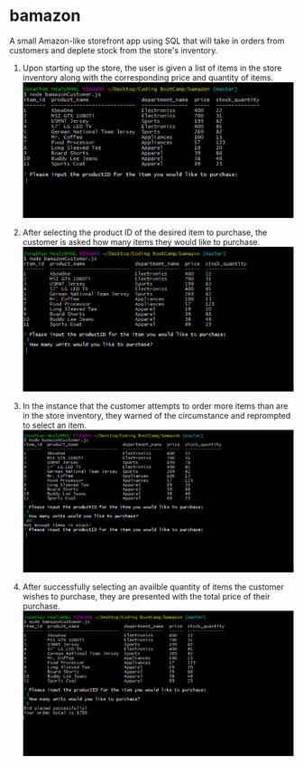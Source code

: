 # bamazon
A small Amazon-like storefront app using SQL that will take in orders from customers and deplete stock from the store's inventory.



1) Upon starting up the store, the user is given a list of items in the store inventory along with the corresponding price and quantity of items. <br>
![alt text](https://github.com/jheal006/bamazon/blob/master/assets/Capture1.PNG)

2) After selecting the product ID of the desired item to purchase, the customer is asked how many items they would like to purchase.<br>
![alt text](https://github.com/jheal006/bamazon/blob/master/assets/Capture2.PNG)


3) In the instance that the customer attempts to order more items than are in the store inventory, they warned of the circumstance and reprompted to select an item.<br>
![alt text](https://github.com/jheal006/bamazon/blob/master/assets/Capture5.PNG)



4) After successfully selecting an availble quantity of items the customer wishes to purchase, they are presented with the total price of their purchase. <br>
![alt text](https://github.com/jheal006/bamazon/blob/master/assets/Capture3.PNG)

